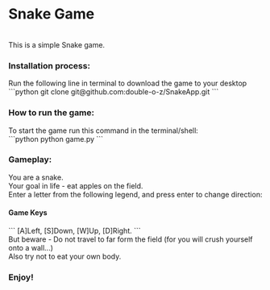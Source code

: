 <h1> Snake Game </h1>
<br>
This is a simple Snake game.
<br>
<h3>Installation process:</h3>
Run the following line in terminal to download the game to your desktop
```python
git clone git@github.com:double-o-z/SnakeApp.git
```
<br>
<h3>How to run the game:</h3>
To start the game run this command in the terminal/shell:
<br>
```python
python game.py
```
<br>
<h3>Gameplay:</h3>
You are a snake.
<br>
Your goal in life - eat apples on the field.
<br>
Enter a letter from the following legend, and press enter to change direction:
<br>
<h4> Game Keys </h4>
```
[A]Left, [S]Down, [W]Up, [D]Right.
```
<br>
But beware - Do not travel to far form the field (for you will crush yourself onto a wall...)
<br>
Also try not to eat your own body.
<h3> Enjoy! </h3>
